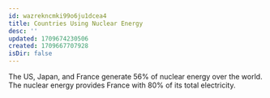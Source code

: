 ```yaml
---
id: wazrekncmki99o6ju1dcea4
title: Countries Using Nuclear Energy
desc: ''
updated: 1709674230506
created: 1709667707928
isDir: false
---
```

The US, Japan, and France generate 56% of nuclear energy over the world. The nuclear energy provides France with 80% of its total electricity.
